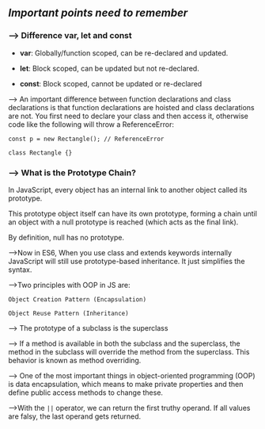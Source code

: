 ## _Important points need to remember_

### --> Difference var, let and const

* **var**: Globally/function scoped, can be re-declared and updated.

* **let**: Block scoped, can be updated but not re-declared.

* **const**: Block scoped, cannot be updated or re-declared

 
--> An important difference between function declarations and class declarations is that function declarations are hoisted and class declarations are not. You first need to declare your class and then access it, otherwise code like the following will throw a ReferenceError:

	const p = new Rectangle(); // ReferenceError

	class Rectangle {}
 
### --> What is the Prototype Chain?

In JavaScript, every object has an internal link to another object called its prototype.

This prototype object itself can have its own prototype, forming a chain until an object with a null prototype is reached (which acts as the final link).

By definition, null has no prototype.



-->Now in ES6, When you use class and extends keywords internally JavaScript will still use prototype-based inheritance. It just simplifies the syntax.

-->Two principles with OOP in JS are:

	Object Creation Pattern (Encapsulation)

	Object Reuse Pattern (Inheritance)

--> The prototype of a subclass is the superclass

--> If a method is available in both the subclass and the superclass, the method in the subclass will override the method from the superclass. This behavior is known as method overriding.

--> One of the most important things in object-oriented programming (OOP) is data encapsulation, which means to make private properties and then define public access methods to change these.

-->With the `||` operator, we can return the first truthy operand. If all values are falsy, the last operand gets returned.
